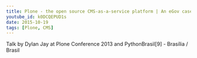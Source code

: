 ```yaml
---
title: Plone - the open source CMS-as-a-service platform | An eGov case study
youtube_id: k0DCQEPUD1s
date: 2015-10-19
tags: [Plone, CMS]
---
```


Talk by Dylan Jay at Plone Conference 2013 and PythonBrasil[9] - Brasília / Brasil
